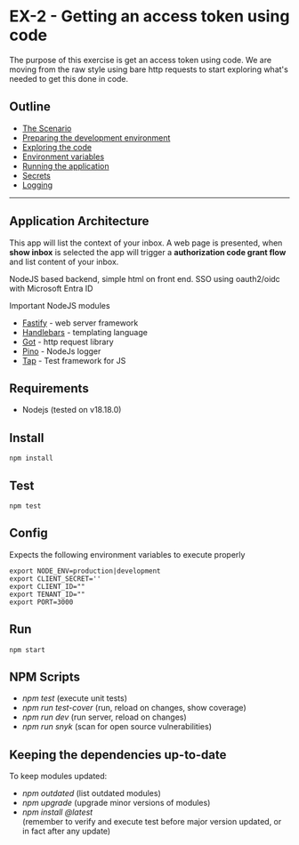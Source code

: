 # EX-2 - Getting an access token using code

The purpose of this exercise is get an access token using code. We are moving from the raw style using bare http requests to start exploring what's needed to get this done in code.

## Outline

* [The Scenario](doc/the_scenario.md)
* [Preparing the development environment](doc/preparing_the_environment.md)
* [Exploring the code](doc/exploring_the_code.md)
* [Environment variables](doc/environment_variables.md)
* [Running the application](doc/running_the_app.md)
* [Secrets](doc/secrets.md)
* [Logging](doc/logging.md)

----

## Application Architecture

This app will list the context of your inbox. A web page is presented, when **show inbox** is selected the app will trigger a **authorization code grant flow** and list content of your inbox.

NodeJS based backend, simple html on front end.
SSO using oauth2/oidc with Microsoft Entra ID

Important NodeJS modules

* [Fastify](https://github.com/fastify/fastify) - web server framework
* [Handlebars](https://handlebarsjs.com/) - templating language
* [Got](https://github.com/sindresorhus/got) - http request library
* [Pino](https://getpino.io/#/) - NodeJs logger
* [Tap](https://node-tap.org/) - Test framework for JS

## Requirements

* Nodejs (tested on v18.18.0)

## Install

```shell
npm install
```

## Test

```shell
npm test
```

## Config

Expects the following environment variables to execute properly

    export NODE_ENV=production|development
    export CLIENT_SECRET=''
    export CLIENT_ID=""
    export TENANT_ID=""
    export PORT=3000

## Run

```shell
npm start
```

## NPM Scripts

* _npm test_ (execute unit tests)
* _npm run test-cover_ (run, reload on changes, show coverage)
* _npm run dev_ (run server, reload on changes)
* _npm run snyk_ (scan for open source vulnerabilities)

## Keeping the dependencies up-to-date

To keep modules updated:

* _npm outdated_ (list outdated modules)
* _npm upgrade_ (upgrade minor versions of modules)
* _npm install <module>@latest_ <br/>(remember to verify and execute test before major  version updated, or in fact after any update)
